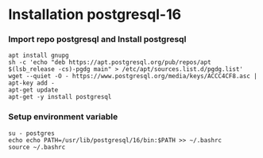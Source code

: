 # Installation postgresql-16

### Import repo postgresql and Install postgresql
```
apt install gnupg
sh -c 'echo "deb https://apt.postgresql.org/pub/repos/apt $(lsb_release -cs)-pgdg main" > /etc/apt/sources.list.d/pgdg.list'
wget --quiet -O - https://www.postgresql.org/media/keys/ACCC4CF8.asc | apt-key add -
apt-get update
apt-get -y install postgresql
```

### Setup environment variable
```
su - postgres
echo echo PATH=/usr/lib/postgresql/16/bin:$PATH >> ~/.bashrc
source ~/.bashrc
```